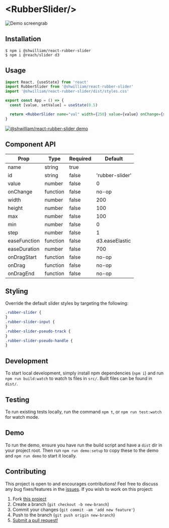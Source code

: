# \<RubberSlider/\>

![Demo screengrab](https://user-images.githubusercontent.com/38357771/86651082-16ff8480-bf98-11ea-822a-74bf6323b8b7.gif)

## Installation

```shell
$ npm i @shwilliam/react-rubber-slider
$ npm i @reach/slider d3
```

## Usage

```jsx
import React, {useState} from 'react'
import RubberSlider from '@shwilliam/react-rubber-slider'
import '@shwilliam/react-rubber-slider/dist/styles.css'

export const App = () => {
  const [value, setValue] = useState(0.5)

  return <RubberSlider name="val" width={250} value={value} onChange={setValue} />
}
```

[![@shwilliam/react-rubber-slider demo](https://codesandbox.io/static/img/play-codesandbox.svg)](https://codesandbox.io/s/gifted-shannon-qed9g?fontsize=14&hidenavigation=1&theme=dark)

## Component API

| Prop         | Type     | Required | Default         |
| ------------ | -------- | -------- | --------------- |
| name         | string   | true     |                 |
| id           | string   | false    | 'rubber-slider' |
| value        | number   | false    | 0               |
| onChange     | function | false    | no-op           |
| width        | number   | false    | 200             |
| height       | number   | false    | 100             |
| max          | number   | false    | 100             |
| min          | number   | false    | 0               |
| step         | number   | false    | 1               |
| easeFunction | function | false    | d3.easeElastic  |
| easeDuration | number   | false    | 700             |
| onDragStart  | function | false    | no-op           |
| onDrag       | function | false    | no-op           |
| onDragEnd    | function | false    | no-op           |

## Styling

Override the default slider styles by targeting the following:

```css
.rubber-slider {
}
.rubber-slider-input {
}
.rubber-slider-pseudo-track {
}
.rubber-slider-pseudo-handle {
}
```

## Development

To start local development, simply install npm dependencies (`npm i`) and run `npm run build:watch` to watch ts files in `src/`. Built files can be found in `dist/`.

## Testing

To run existing tests locally, run the command `npm t`, or `npm run test:watch` for watch mode.

## Demo

To run the demo, ensure you have run the build script and have a `dist` dir in your project root. Then run `npm run demo:setup` to copy these to the demo and `npm run demo` to start it locally.

## Contributing

This project is open to and encourages contributions! Feel free to discuss any bug fixes/features in the [issues](https://github.com/shwilliam/react-rubber-slider/issues). If you wish to work on this project:

1. Fork [this project](https://github.com/shwilliam/react-rubber-slider)
2. Create a branch (`git checkout -b new-branch`)
3. Commit your changes (`git commit -am 'add new feature'`)
4. Push to the branch (`git push origin new-branch`)
5. [Submit a pull request!](https://github.com/shwilliam/react-rubber-slider/pull/new/master)

